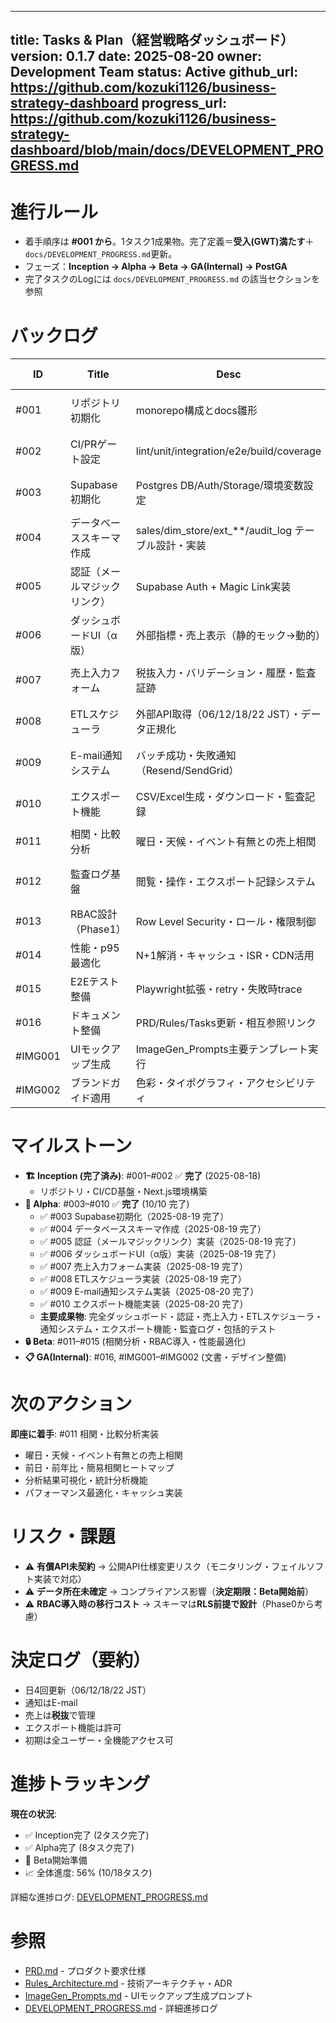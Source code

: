 <!-- filename: Tasks.md -->
---
title: Tasks & Plan（経営戦略ダッシュボード）
version: 0.1.7
date: 2025-08-20
owner: Development Team
status: Active
github_url: https://github.com/kozuki1126/business-strategy-dashboard
progress_url: https://github.com/kozuki1126/business-strategy-dashboard/blob/main/docs/DEVELOPMENT_PROGRESS.md
---

# 進行ルール
- 着手順序は **#001 から**。1タスク1成果物。完了定義＝**受入(GWT)満たす**＋`docs/DEVELOPMENT_PROGRESS.md`更新。
- フェーズ：**Inception → Alpha → Beta → GA(Internal) → PostGA**
- 完了タスクのLogには `docs/DEVELOPMENT_PROGRESS.md` の該当セクションを参照

# バックログ

| ID | Title | Desc | Owner | Status | Priority | DependsOn | Deliverables | Due | Acceptance (GWT) | Links (PRD/Rules/ImageGen) | GithubIssueURL | Log |
|---|---|---|---|---|---|---|---|---|---|---|---|---|
| #001 | リポジトリ初期化 | monorepo構成とdocs雛形 | Claude Assistant | ✅ Completed | High | - | repo, `docs/*` | 2025-08-18 | Given repo作成 When push Then CIが動作 | PRD/Rules | TBD | [2025-08-18 14:30](https://github.com/kozuki1126/business-strategy-dashboard/blob/main/docs/DEVELOPMENT_PROGRESS.md#completed-001---リポジトリ初期化) |
| #002 | CI/PRゲート設定 | lint/unit/integration/e2e/build/coverage | Claude Assistant | ✅ Completed | High | #001 | GH Actions, Next.js基盤, テスト環境 | 2025-08-18 | Given PR When CI Then 6チェック通過 | Rules | TBD | [2025-08-18 15:00](https://github.com/kozuki1126/business-strategy-dashboard/blob/main/docs/DEVELOPMENT_PROGRESS.md#completed-002---ciprゲート設定) |
| #003 | Supabase初期化 | Postgres DB/Auth/Storage/環境変数設定 | Claude Assistant | ✅ Completed | High | #001,#002 | Supabase proj, DB接続確認, Auth設定 | 2025-08-19 | Given .env.local設定 When `npm run db:migrate` Then 接続成功＋seed実行OK | PRD/Rules | TBD | [2025-08-19 14:00](https://github.com/kozuki1126/business-strategy-dashboard/blob/main/docs/DEVELOPMENT_PROGRESS.md#completed-003---supabase初期化) |
| #004 | データベーススキーマ作成 | sales/dim_store/ext_**/audit_log テーブル設計・実装 | Claude Assistant | ✅ Completed | High | #003 | migration files, seed data, tests | 2025-08-19 | Given migration実行 When seed投入 Then 全テーブル作成＋基本データ確認 | PRD/Rules | TBD | [2025-08-19 16:45](https://github.com/kozuki1126/business-strategy-dashboard/blob/main/docs/DEVELOPMENT_PROGRESS.md#completed-004---データベーススキーマ作成) |
| #005 | 認証（メールマジックリンク） | Supabase Auth + Magic Link実装 | Claude Assistant | ✅ Completed | High | #003,#004 | /auth pages, auth middleware | 2025-08-19 | Given 登録メール When magic link Then ログイン成功＋セッション30分有効 | PRD/Rules | TBD | [2025-08-19 16:57](https://github.com/kozuki1126/business-strategy-dashboard/blob/main/docs/DEVELOPMENT_PROGRESS.md#completed-005---認証メールマジックリンク実装) |
| #006 | ダッシュボードUI（α版） | 外部指標・売上表示（静的モック→動的） | Claude Assistant | ✅ Completed | High | #004,#005 | /dashboard page, charts | 2025-08-19 | Given 期間・店舗選択 When 表示 Then p95≤1500ms＋全指標レンダリング | PRD/ImageGen | TBD | [2025-08-19 17:30](https://github.com/kozuki1126/business-strategy-dashboard/blob/main/docs/DEVELOPMENT_PROGRESS.md#completed-006---ダッシュボードuiα版実装) |
| #007 | 売上入力フォーム | 税抜入力・バリデーション・履歴・監査証跡 | Claude Assistant | ✅ Completed | High | #004,#005 | /sales page, form validation | 2025-08-19 | Given 店舗担当 When 売上入力・保存 Then 即時集計反映＋audit_log記録 | PRD | TBD | [2025-08-19 18:45](https://github.com/kozuki1126/business-strategy-dashboard/blob/main/docs/DEVELOPMENT_PROGRESS.md#completed-007---売上入力フォーム実装) |
| #008 | ETLスケジューラ | 外部API取得（06/12/18/22 JST）・データ正規化 | Claude Assistant | ✅ Completed | High | #003,#004 | cron jobs, API integration | 2025-08-19 | Given 定時 When バッチ実行 Then 10分以内にext_**テーブル更新完了 | PRD/Rules | TBD | [2025-08-19 22:45](https://github.com/kozuki1126/business-strategy-dashboard/blob/main/docs/DEVELOPMENT_PROGRESS.md#completed-008---etlスケジューラ実装) |
| #009 | E-mail通知システム | バッチ成功・失敗通知（Resend/SendGrid） | Claude Assistant | ✅ Completed | High | #008 | email service integration | 2025-08-20 | Given バッチ失敗 When 検知 Then 5分以内にアラートメール送信 | PRD/Rules | TBD | [2025-08-20 09:15](https://github.com/kozuki1126/business-strategy-dashboard/blob/main/docs/DEVELOPMENT_PROGRESS.md#completed-009---e-mail通知システム実装) |
| #010 | エクスポート機能 | CSV/Excel生成・ダウンロード・監査記録 | Claude Assistant | ✅ Completed | Medium | #004,#005 | /export API, file generation | 2025-08-20 | Given 期間・店舗指定 When Export実行 Then p95≤5s＋audit_log記録 | PRD | TBD | [2025-08-20 13:15](https://github.com/kozuki1126/business-strategy-dashboard/blob/main/docs/DEVELOPMENT_PROGRESS.md#completed-010---エクスポート機能実装) |
| #011 | 相関・比較分析 | 曜日・天候・イベント有無との売上相関 | TBD | 🚧 Next | Medium | #006,#008 | analytics components | TBD | Given 分析期間指定 When 実行 Then 相関係数・ヒートマップ表示 | PRD | TBD | |
| #012 | 監査ログ基盤 | 閲覧・操作・エクスポート記録システム | TBD | Todo | Medium | #004 | audit_log完全実装 | TBD | Given 任意操作 When 実行 Then audit_log(actor/action/target/timestamp)記録 | Rules | TBD | |
| #013 | RBAC設計（Phase1） | Row Level Security・ロール・権限制御 | TBD | Todo | Medium | #012 | RLS policies, role management | TBD | Given ロール設定 When データアクセス Then 適切な制限動作確認 | PRD/Rules | TBD | |
| #014 | 性能・p95最適化 | N+1解消・キャッシュ・ISR・CDN活用 | TBD | Todo | Medium | #006,#008 | performance audit報告 | TBD | Given 100CCU負荷 When 30分継続 Then SLO(99.5%可用性)達成 | Rules | TBD | |
| #015 | E2Eテスト整備 | Playwright拡張・retry・失敗時trace | TBD | Todo | Medium | #002,#006 | comprehensive e2e suite | TBD | Given CI pipeline When e2e実行 Then 全シナリオpass・失敗時trace取得 | Rules | TBD | |
| #016 | ドキュメント整備 | PRD/Rules/Tasks更新・相互参照リンク | TBD | Todo | Low | All core features | v0.2 documentation | TBD | Given 文書更新 When レビュー Then 相互参照・整合性確認済み | All | TBD | |
| #IMG001 | UIモックアップ生成 | ImageGen_Prompts主要テンプレート実行 | TBD | Todo | High | #001 | 5template/15mockup images | TBD | Given prompts When 画像生成 Then 高品質mockup 3枚/template完成 | ImageGen | TBD | |
| #IMG002 | ブランドガイド適用 | 色彩・タイポグラフィ・アクセシビリティ | TBD | Todo | Medium | #IMG001 | brand-compliant designs | TBD | Given ブランド指針 When デザイン適用 Then WCAG AA準拠確認 | ImageGen/Rules | TBD | |

# マイルストーン

- **🏗️ Inception (完了済み)**: #001–#002 ✅ **完了** (2025-08-18)
  - リポジトリ・CI/CD基盤・Next.js環境構築
- **🚀 Alpha**: #003–#010 ✅ **完了** (10/10 完了)
  - ✅ #003 Supabase初期化（2025-08-19 完了）
  - ✅ #004 データベーススキーマ作成（2025-08-19 完了）
  - ✅ #005 認証（メールマジックリンク）実装（2025-08-19 完了）
  - ✅ #006 ダッシュボードUI（α版）実装（2025-08-19 完了）
  - ✅ #007 売上入力フォーム実装（2025-08-19 完了）
  - ✅ #008 ETLスケジューラ実装（2025-08-19 完了）
  - ✅ #009 E-mail通知システム実装（2025-08-20 完了）
  - ✅ #010 エクスポート機能実装（2025-08-20 完了）
  - **主要成果物**: 完全ダッシュボード・認証・売上入力・ETLスケジューラ・通知システム・エクスポート機能・監査ログ・包括的テスト
- **🔒 Beta**: #011–#015 (相関分析・RBAC導入・性能最適化)
- **📋 GA(Internal)**: #016, #IMG001–#IMG002 (文書・デザイン整備)

# 次のアクション

**即座に着手**: #011 相関・比較分析実装
- 曜日・天候・イベント有無との売上相関
- 前日・前年比・簡易相関ヒートマップ
- 分析結果可視化・統計分析機能
- パフォーマンス最適化・キャッシュ実装

# リスク・課題

- ⚠️ **有償API未契約** → 公開API仕様変更リスク（モニタリング・フェイルソフト実装で対応）
- ⚠️ **データ所在未確定** → コンプライアンス影響（**決定期限：Beta開始前**）
- ⚠️ **RBAC導入時の移行コスト** → スキーマは**RLS前提で設計**（Phase0から考慮）

# 決定ログ（要約）

- 日4回更新（06/12/18/22 JST）
- 通知はE-mail
- 売上は**税抜**で管理
- エクスポート機能は許可
- 初期は全ユーザー・全機能アクセス可

# 進捗トラッキング

**現在の状況**:
- ✅ Inception完了 (2タスク完了)
- ✅ Alpha完了 (8タスク完了) 
- 🚧 Beta開始準備 
- 📈 全体進度: 56% (10/18タスク)

詳細な進捗ログ: [DEVELOPMENT_PROGRESS.md](https://github.com/kozuki1126/business-strategy-dashboard/blob/main/docs/DEVELOPMENT_PROGRESS.md)

# 参照

- [PRD.md](./PRD.md) - プロダクト要求仕様
- [Rules_Architecture.md](./Rules_Architecture.md) - 技術アーキテクチャ・ADR
- [ImageGen_Prompts.md](./ImageGen_Prompts.md) - UIモックアップ生成プロンプト
- [DEVELOPMENT_PROGRESS.md](./DEVELOPMENT_PROGRESS.md) - 詳細進捗ログ
